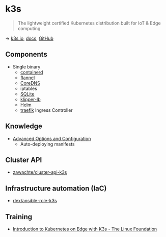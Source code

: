 # k3s

> The lightweight certified Kubernetes distribution built for IoT & Edge computing

→ [k3s.io](https://k3s.io/), [docs](https://rancher.com/docs/k3s/latest/en/), [GitHub](https://github.com/k3s-io/k3s)

## Components

* Single binary
    * [containerd](https://containerd.io/)
    * [flannel](https://github.com/flannel-io/flannel)
    * [CoreDNS](https://coredns.io/)
    * iptables
    * [SQLite](https://www.sqlite.org/)
    * [klipper-lb](https://github.com/k3s-io/klipper-lb)
    * [Helm](https://helm.sh/)
    * [traefik](https://traefik.io/) Ingress Controller

## Knowledge

* [Advanced Options and Configuration](https://rancher.com/docs/k3s/latest/en/advanced/)
    * Auto-deploying manifests

## Cluster API

* [zawachte/cluster-api-k3s](https://github.com/zawachte/cluster-api-k3s)

## Infrastructure automation (IaC)

* [rlex/ansible-role-k3s](https://github.com/rlex/ansible-role-k3s)

## Training

* [Introduction to Kubernetes on Edge with K3s - The Linux Foundation](https://www.edx.org/course/introduction-to-kubernetes-on-edge-with-k3s)
